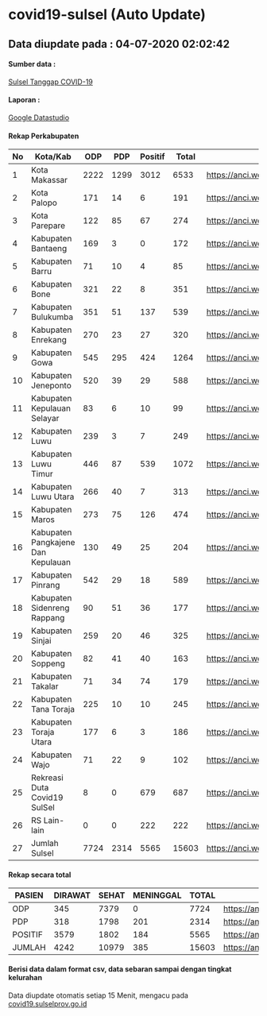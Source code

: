 
# covid19-sulsel (Auto Update)

## Data diupdate pada : 04-07-2020 02:02:42

#### Sumber data :
[Sulsel Tanggap COVID-19](https://covid19.sulselprov.go.id)

#### Laporan :
[Google Datastudio](https://datastudio.google.com/s/jythWGc1j4w)

#### Rekap Perkabupaten 
|No|Kota/Kab|ODP|PDP|Positif|Total|Link|
| --- | --- | --- | --- | --- | --- | --- |
|1|Kota Makassar|2222|1299|3012|6533|https://anci.web.id/cor/kota_makassar|
|2|Kota Palopo|171|14|6|191|https://anci.web.id/cor/kota_palopo|
|3|Kota Parepare|122|85|67|274|https://anci.web.id/cor/kota_parepare|
|4|Kabupaten Bantaeng|169|3|0|172|https://anci.web.id/cor/kabupaten_bantaeng|
|5|Kabupaten Barru|71|10|4|85|https://anci.web.id/cor/kabupaten_barru|
|6|Kabupaten Bone|321|22|8|351|https://anci.web.id/cor/kabupaten_bone|
|7|Kabupaten Bulukumba|351|51|137|539|https://anci.web.id/cor/kabupaten_bulukumba|
|8|Kabupaten Enrekang|270|23|27|320|https://anci.web.id/cor/kabupaten_enrekang|
|9|Kabupaten Gowa|545|295|424|1264|https://anci.web.id/cor/kabupaten_gowa|
|10|Kabupaten Jeneponto|520|39|29|588|https://anci.web.id/cor/kabupaten_jeneponto|
|11|Kabupaten Kepulauan Selayar|83|6|10|99|https://anci.web.id/cor/kabupaten_kepulauan_selayar|
|12|Kabupaten Luwu|239|3|7|249|https://anci.web.id/cor/kabupaten_luwu|
|13|Kabupaten Luwu Timur|446|87|539|1072|https://anci.web.id/cor/kabupaten_luwu_timur|
|14|Kabupaten Luwu Utara|266|40|7|313|https://anci.web.id/cor/kabupaten_luwu_utara|
|15|Kabupaten Maros|273|75|126|474|https://anci.web.id/cor/kabupaten_maros|
|16|Kabupaten Pangkajene Dan Kepulauan|130|49|25|204|https://anci.web.id/cor/kabupaten_pangkajene_dan_kepulauan|
|17|Kabupaten Pinrang|542|29|18|589|https://anci.web.id/cor/kabupaten_pinrang|
|18|Kabupaten Sidenreng Rappang|90|51|36|177|https://anci.web.id/cor/kabupaten_sidenreng_rappang|
|19|Kabupaten Sinjai|259|20|46|325|https://anci.web.id/cor/kabupaten_sinjai|
|20|Kabupaten Soppeng|82|41|40|163|https://anci.web.id/cor/kabupaten_soppeng|
|21|Kabupaten Takalar|71|34|74|179|https://anci.web.id/cor/kabupaten_takalar|
|22|Kabupaten Tana Toraja|225|10|10|245|https://anci.web.id/cor/kabupaten_tana_toraja|
|23|Kabupaten Toraja Utara|177|6|3|186|https://anci.web.id/cor/kabupaten_toraja_utara|
|24|Kabupaten Wajo|71|22|9|102|https://anci.web.id/cor/kabupaten_wajo|
|25|Rekreasi Duta Covid19 SulSel|8|0|679|687|https://anci.web.id/cor/rekreasi_duta_covid19_sulsel|
|26|RS Lain-lain|0|0|222|222|https://anci.web.id/cor/rs_lain-lain|
|27|Jumlah Sulsel|7724|2314|5565|15603|https://anci.web.id/cor/jumlah_sulsel|

#### Rekap secara total

| PASIEN | DIRAWAT | SEHAT | MENINGGAL | TOTAL | LINK |
| ---- | -------- | ---- | ---- |  ---- | ---- |
| ODP | 345 | 7379 | 0 | 7724 | https://anci.web.id/cor/odp_detail.html |
| PDP | 318 | 1798 | 201 | 2314 | https://anci.web.id/cor/pdp_detail.html |
| POSITIF | 3579 | 1802 | 184 | 5565 | https://anci.web.id/cor/positif_detail.html |
| JUMLAH | 4242 | 10979 | 385 | 15603 | https://anci.web.id/cor/jumlah_sulsel/ |

 
#### Berisi data dalam format csv, data sebaran sampai dengan tingkat kelurahan

Data diupdate otomatis setiap 15 Menit, mengacu pada [covid19.sulselprov.go.id](https://covid19.sulselprov.go.id)

